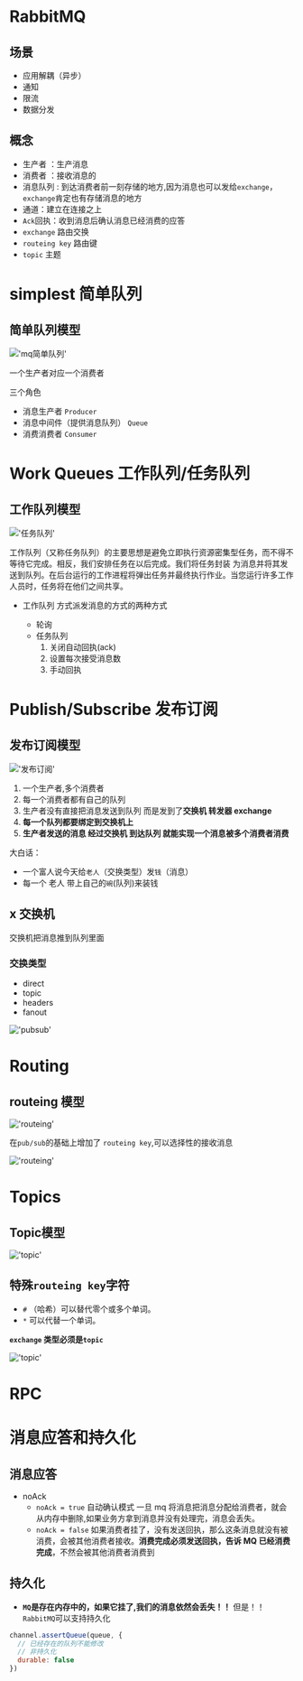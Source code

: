 # RabbitMQ

## 场景
- 应用解耦（异步）
- 通知
- 限流
- 数据分发



## 概念
- 生产者 ：生产消息
- 消费者 ：接收消息的
- 消息队列 : 到达消费者前一刻存储的地方,因为消息也可以发给`exchange`，`exchange`肯定也有存储消息的地方
- 通道：建立在连接之上
- `Ack`回执：收到消息后确认消息已经消费的应答
- `exchange` 路由交换
- `routeing key` 路由键
- `topic` 主题


# simplest 简单队列

## 简单队列模型
!['mq简单队列'](./imgs/mq_simplest.png)

一个生产者对应一个消费者

三个角色

- 消息生产者 `Producer`
- 消息中间件（提供消息队列） `Queue`
- 消费消费者 `Consumer`


# Work Queues 工作队列/任务队列

## 工作队列模型

!['任务队列'](./imgs/mq_work_queue.png)

工作队列（又称任务队列）的主要思想是避免立即执行资源密集型任务，而不得不等待它完成。相反，我们安排任务在以后完成。我们将任务封装 为消息并将其发送到队列。在后台运行的工作进程将弹出任务并最终执行作业。当您运行许多工作人员时，任务将在他们之间共享。

- 工作队列 方式派发消息的方式的两种方式

  - 轮询
  - 任务队列
    1. 关闭自动回执(ack)
    2. 设置每次接受消息数
    3. 手动回执

  

# Publish/Subscribe 发布订阅

## 发布订阅模型

!['发布订阅'](./imgs/mq_pubsub.png)

1. 一个生产者,多个消费者
2. 每一个消费者都有自己的队列
3. 生产者没有直接把消息发送到队列 而是发到了**交换机 转发器 exchange**
4. **每一个队列都要绑定到交换机上**
5. **生产者发送的消息 经过交换机 到达队列 就能实现一个消息被多个消费者消费**


大白话：  
- 一个富人说今天给`老人`（交换类型）发`钱`（消息）  
- 每一个 老人 带上自己的`碗`(队列)来装钱  

## x 交换机
交换机把消息推到队列里面

### 交换类型
- direct
- topic
- headers
- fanout

!['pubsub'](./imgs/mq_pub_sub.png)


# Routing

## routeing 模型

!['routeing'](./imgs/mq_routeing.png)

在`pub/sub`的基础上增加了 `routeing key`,可以选择性的接收消息

!['routeing'](./imgs/mq_routeing.png)


# Topics
## Topic模型
!['topic'](./imgs/mq_topic.png)

## 特殊`routeing key`字符
- `#` （哈希）可以替代零个或多个单词。
- `*` 可以代替一个单词。

**`exchange` 类型必须是`topic`**

!['topic'](./imgs/mq_topic.png)



# RPC

# 消息应答和持久化

## 消息应答

- noAck
  - `noAck = true` 自动确认模式 一旦 mq 将消息把消息分配给消费者，就会从内存中删除,如果业务方拿到消息并没有处理完，消息会丢失。
  - `noAck = false` 如果消费者挂了，没有发送回执，那么这条消息就没有被消费，会被其他消费者接收。**消费完成必须发送回执，告诉 MQ 已经消费完成**，不然会被其他消费者消费到

## 持久化

- **`MQ`是存在内存中的，如果它挂了,我们的消息依然会丢失！！** 但是！！`RabbitMQ`可以支持持久化

```js
channel.assertQueue(queue, {
  // 已经存在的队列不能修改
  // 非持久化
  durable: false
})
```

